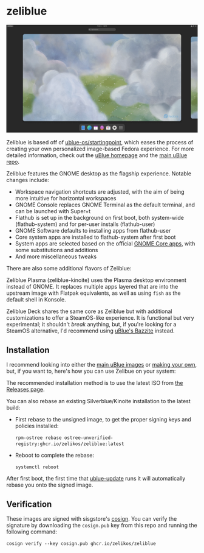 # zeliblue

![Zeliblue Desktop](/repo_content/desktop1.webp?raw=true)

Zeliblue is based off of [ublue-os/startingpoint](https://github.com/ublue-os/startingpoint), which eases the process of creating your own personalized image-based Fedora experience. For more detailed information, check out the [uBlue homepage](https://universal-blue.org/) and the [main uBlue repo](https://github.com/ublue-os/main/).

Zeliblue features the GNOME desktop as the flagship experience. Notable changes include:

- Workspace navigation shortcuts are adjusted, with the aim of being more intuitive for horizontal workspaces
- GNOME Console replaces GNOME Terminal as the default terminal, and can be launched with Super+t
- Flathub is set up in the background on first boot, both system-wide (flathub-system) and for per-user installs (flathub-user)
- GNOME Software defaults to installing apps from flathub-user
- Core system apps are installed to flathub-system after first boot
- System apps are selected based on the official [GNOME Core apps](https://apps.gnome.org/), with some substitutions and additions
- And more miscellaneous tweaks

There are also some additional flavors of Zeliblue:

Zeliblue Plasma (zeliblue-kinoite) uses the Plasma desktop environment instead of GNOME. It replaces multiple apps layered that are into the upstream image with Flatpak equivalents, as well as using `fish` as the default shell in Konsole.

Zeliblue Deck shares the same core as Zeliblue but with additional customizations to offer a SteamOS-like experience. It is functional but very experimental; it shouldn't *break* anything, but, if you're looking for a SteamOS alternative, I'd recommend using [uBlue's Bazzite](https://github.com/ublue-os/bazzite) instead.

## Installation

I recommend looking into either the [main uBlue images](https://universal-blue.org/images/) or [making your own](https://universal-blue.org/tinker/make-your-own/), but, if you want to, here's how you can use Zelibue on your system:

The recommended installation method is to use the latest ISO from [the Releases page](https://github.com/zelikos/zeliblue/releases/tag/auto-iso).

You can also rebase an existing Silverblue/Kinoite installation to the latest build:

- First rebase to the unsigned image, to get the proper signing keys and policies installed:
  ```
  rpm-ostree rebase ostree-unverified-registry:ghcr.io/zelikos/zeliblue:latest
  ```
- Reboot to complete the rebase:
  ```
  systemctl reboot
  ```

After first boot, the first time that [ublue-update]() runs it will automatically rebase you onto the signed image.

## Verification

These images are signed with sisgstore's [cosign](https://docs.sigstore.dev/cosign/overview/). You can verify the signature by downloading the `cosign.pub` key from this repo and running the following command:

    cosign verify --key cosign.pub ghcr.io/zelikos/zeliblue
